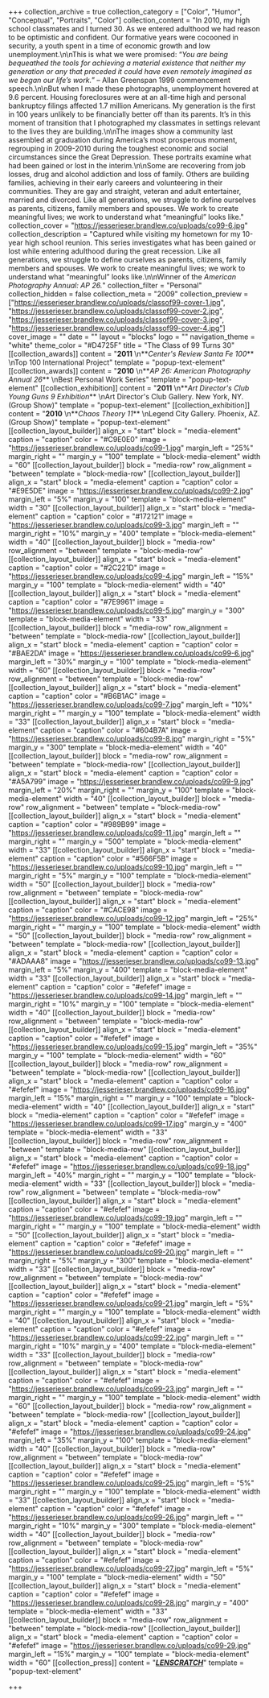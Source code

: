 +++
collection_archive = true
collection_category = ["Color", "Humor", "Conceptual", "Portraits", "Color"]
collection_content = "In 2010, my high school classmates and I turned 30. As we entered adulthood we had reason to be optimistic and confident. Our formative years were cocooned in security, a youth spent in a time of economic growth and low unemployment.\n\nThis is what we were promised: “_You are being bequeathed the tools for achieving a material existence that neither my generation or any that preceded it could have even remotely imagined as we began our life’s work._” – Allan Greenspan 1999 commencement speech.\n\nBut when I made these photographs, unemployment hovered at 9.6 percent. Housing foreclosures were at an all-time high and personal bankruptcy filings affected 1.7 million Americans. My generation is the first in 100 years unlikely to be financially better off than its parents. It’s in this moment of transition that I photographed my classmates in settings relevant to the lives they are building.\n\nThe images show a community last assembled at graduation during America’s most prosperous moment, regrouping in 2009-2010 during the toughest economic and social circumstances since the Great Depression. These portraits examine what had been gained or lost in the interim.\n\nSome are recovering from job losses, drug and alcohol addiction and loss of family. Others are building families, achieving in their early careers and volunteering in their communities. They are gay and straight, veteran and adult entertainer, married and divorced. Like all generations, we struggle to define ourselves as parents, citizens, family members and spouses. We work to create meaningful lives; we work to understand what “meaningful” looks like."
collection_cover = "https://jesserieser.brandlew.co/uploads/co99-6.jpg"
collection_description = "Captured while visiting my hometown for my 10-year high school reunion. This series investigates what has been gained or lost while entering adulthood during the great recession. Like all generations, we struggle to define ourselves as parents, citizens, family members and spouses. We work to create meaningful lives; we work to understand what “meaningful” looks like.\n\nWinner of the _American Photography Annual: AP 26._"
collection_filter = "Personal"
collection_hidden = false
collection_meta = "2009"
collection_preview = ["https://jesserieser.brandlew.co/uploads/classof99-cover-1.jpg", "https://jesserieser.brandlew.co/uploads/classof99-cover-2.jpg", "https://jesserieser.brandlew.co/uploads/classof99-cover-3.jpg", "https://jesserieser.brandlew.co/uploads/classof99-cover-4.jpg"]
cover_image = ""
date = ""
layout = "blocks"
logo = ""
navigation_theme = "white"
theme_color = "#D4725F"
title = "The Class of 99 Turns 30"
[[collection_awards]]
content = "**2011**  \n**_Center's Review Santa Fe 100_**  \nTop 100 International Project"
template = "popup-text-element"
[[collection_awards]]
content = "**2010**  \n**_AP 26: American Photography Annual 26_**  \nBest Personal Work Series"
template = "popup-text-element"
[[collection_exhibition]]
content = "**2011**  \n**_Art Director's Club Young Guns 9 Exhibition_**  \nArt Director's Club Gallery. New York, NY. (Group Show)"
template = "popup-text-element"
[[collection_exhibition]]
content = "**2010**  \n**_Chaos Theory 11_**  \nLegend City Gallery. Phoenix, AZ. (Group Show)"
template = "popup-text-element"
[[collection_layout_builder]]
align_x = "start"
block = "media-element"
caption = "caption"
color = "#C9E0E0"
image = "https://jesserieser.brandlew.co/uploads/co99-1.jpg"
margin_left = "25%"
margin_right = ""
margin_y = "100"
template = "block-media-element"
width = "60"
[[collection_layout_builder]]
block = "media-row"
row_alignment = "between"
template = "block-media-row"
[[collection_layout_builder]]
align_x = "start"
block = "media-element"
caption = "caption"
color = "#E9E5DE"
image = "https://jesserieser.brandlew.co/uploads/co99-2.jpg"
margin_left = "5%"
margin_y = "100"
template = "block-media-element"
width = "30"
[[collection_layout_builder]]
align_x = "start"
block = "media-element"
caption = "caption"
color = "#172121"
image = "https://jesserieser.brandlew.co/uploads/co99-3.jpg"
margin_left = ""
margin_right = "10%"
margin_y = "400"
template = "block-media-element"
width = "40"
[[collection_layout_builder]]
block = "media-row"
row_alignment = "between"
template = "block-media-row"
[[collection_layout_builder]]
align_x = "start"
block = "media-element"
caption = "caption"
color = "#2C221D"
image = "https://jesserieser.brandlew.co/uploads/co99-4.jpg"
margin_left = "15%"
margin_y = "100"
template = "block-media-element"
width = "40"
[[collection_layout_builder]]
align_x = "start"
block = "media-element"
caption = "caption"
color = "#7E9961"
image = "https://jesserieser.brandlew.co/uploads/co99-5.jpg"
margin_y = "300"
template = "block-media-element"
width = "33"
[[collection_layout_builder]]
block = "media-row"
row_alignment = "between"
template = "block-media-row"
[[collection_layout_builder]]
align_x = "start"
block = "media-element"
caption = "caption"
color = "#BAE2DA"
image = "https://jesserieser.brandlew.co/uploads/co99-6.jpg"
margin_left = "30%"
margin_y = "100"
template = "block-media-element"
width = "60"
[[collection_layout_builder]]
block = "media-row"
row_alignment = "between"
template = "block-media-row"
[[collection_layout_builder]]
align_x = "start"
block = "media-element"
caption = "caption"
color = "#B6B1AC"
image = "https://jesserieser.brandlew.co/uploads/co99-7.jpg"
margin_left = "10%"
margin_right = ""
margin_y = "100"
template = "block-media-element"
width = "33"
[[collection_layout_builder]]
align_x = "start"
block = "media-element"
caption = "caption"
color = "#604B7A"
image = "https://jesserieser.brandlew.co/uploads/co99-8.jpg"
margin_right = "5%"
margin_y = "300"
template = "block-media-element"
width = "40"
[[collection_layout_builder]]
block = "media-row"
row_alignment = "between"
template = "block-media-row"
[[collection_layout_builder]]
align_x = "start"
block = "media-element"
caption = "caption"
color = "#A5A799"
image = "https://jesserieser.brandlew.co/uploads/co99-9.jpg"
margin_left = "20%"
margin_right = ""
margin_y = "100"
template = "block-media-element"
width = "40"
[[collection_layout_builder]]
block = "media-row"
row_alignment = "between"
template = "block-media-row"
[[collection_layout_builder]]
align_x = "start"
block = "media-element"
caption = "caption"
color = "#989B99"
image = "https://jesserieser.brandlew.co/uploads/co99-11.jpg"
margin_left = ""
margin_right = ""
margin_y = "500"
template = "block-media-element"
width = "33"
[[collection_layout_builder]]
align_x = "start"
block = "media-element"
caption = "caption"
color = "#566F5B"
image = "https://jesserieser.brandlew.co/uploads/co99-10.jpg"
margin_left = ""
margin_right = "5%"
margin_y = "100"
template = "block-media-element"
width = "50"
[[collection_layout_builder]]
block = "media-row"
row_alignment = "between"
template = "block-media-row"
[[collection_layout_builder]]
align_x = "start"
block = "media-element"
caption = "caption"
color = "#CACE98"
image = "https://jesserieser.brandlew.co/uploads/co99-12.jpg"
margin_left = "25%"
margin_right = ""
margin_y = "100"
template = "block-media-element"
width = "50"
[[collection_layout_builder]]
block = "media-row"
row_alignment = "between"
template = "block-media-row"
[[collection_layout_builder]]
align_x = "start"
block = "media-element"
caption = "caption"
color = "#ADAAA8"
image = "https://jesserieser.brandlew.co/uploads/co99-13.jpg"
margin_left = "5%"
margin_y = "400"
template = "block-media-element"
width = "33"
[[collection_layout_builder]]
align_x = "start"
block = "media-element"
caption = "caption"
color = "#efefef"
image = "https://jesserieser.brandlew.co/uploads/co99-14.jpg"
margin_left = ""
margin_right = "10%"
margin_y = "100"
template = "block-media-element"
width = "40"
[[collection_layout_builder]]
block = "media-row"
row_alignment = "between"
template = "block-media-row"
[[collection_layout_builder]]
align_x = "start"
block = "media-element"
caption = "caption"
color = "#efefef"
image = "https://jesserieser.brandlew.co/uploads/co99-15.jpg"
margin_left = "35%"
margin_y = "100"
template = "block-media-element"
width = "60"
[[collection_layout_builder]]
block = "media-row"
row_alignment = "between"
template = "block-media-row"
[[collection_layout_builder]]
align_x = "start"
block = "media-element"
caption = "caption"
color = "#efefef"
image = "https://jesserieser.brandlew.co/uploads/co99-16.jpg"
margin_left = "15%"
margin_right = ""
margin_y = "100"
template = "block-media-element"
width = "40"
[[collection_layout_builder]]
align_x = "start"
block = "media-element"
caption = "caption"
color = "#efefef"
image = "https://jesserieser.brandlew.co/uploads/co99-17.jpg"
margin_y = "400"
template = "block-media-element"
width = "33"
[[collection_layout_builder]]
block = "media-row"
row_alignment = "between"
template = "block-media-row"
[[collection_layout_builder]]
align_x = "start"
block = "media-element"
caption = "caption"
color = "#efefef"
image = "https://jesserieser.brandlew.co/uploads/co99-18.jpg"
margin_left = "40%"
margin_right = ""
margin_y = "100"
template = "block-media-element"
width = "33"
[[collection_layout_builder]]
block = "media-row"
row_alignment = "between"
template = "block-media-row"
[[collection_layout_builder]]
align_x = "start"
block = "media-element"
caption = "caption"
color = "#efefef"
image = "https://jesserieser.brandlew.co/uploads/co99-19.jpg"
margin_left = ""
margin_right = ""
margin_y = "100"
template = "block-media-element"
width = "50"
[[collection_layout_builder]]
align_x = "start"
block = "media-element"
caption = "caption"
color = "#efefef"
image = "https://jesserieser.brandlew.co/uploads/co99-20.jpg"
margin_left = ""
margin_right = "5%"
margin_y = "300"
template = "block-media-element"
width = "33"
[[collection_layout_builder]]
block = "media-row"
row_alignment = "between"
template = "block-media-row"
[[collection_layout_builder]]
align_x = "start"
block = "media-element"
caption = "caption"
color = "#efefef"
image = "https://jesserieser.brandlew.co/uploads/co99-21.jpg"
margin_left = "5%"
margin_right = ""
margin_y = "100"
template = "block-media-element"
width = "40"
[[collection_layout_builder]]
align_x = "start"
block = "media-element"
caption = "caption"
color = "#efefef"
image = "https://jesserieser.brandlew.co/uploads/co99-22.jpg"
margin_left = ""
margin_right = "10%"
margin_y = "400"
template = "block-media-element"
width = "33"
[[collection_layout_builder]]
block = "media-row"
row_alignment = "between"
template = "block-media-row"
[[collection_layout_builder]]
align_x = "start"
block = "media-element"
caption = "caption"
color = "#efefef"
image = "https://jesserieser.brandlew.co/uploads/co99-23.jpg"
margin_left = ""
margin_right = ""
margin_y = "100"
template = "block-media-element"
width = "60"
[[collection_layout_builder]]
block = "media-row"
row_alignment = "between"
template = "block-media-row"
[[collection_layout_builder]]
align_x = "start"
block = "media-element"
caption = "caption"
color = "#efefef"
image = "https://jesserieser.brandlew.co/uploads/co99-24.jpg"
margin_left = "35%"
margin_y = "100"
template = "block-media-element"
width = "40"
[[collection_layout_builder]]
block = "media-row"
row_alignment = "between"
template = "block-media-row"
[[collection_layout_builder]]
align_x = "start"
block = "media-element"
caption = "caption"
color = "#efefef"
image = "https://jesserieser.brandlew.co/uploads/co99-25.jpg"
margin_left = "5%"
margin_right = ""
margin_y = "100"
template = "block-media-element"
width = "33"
[[collection_layout_builder]]
align_x = "start"
block = "media-element"
caption = "caption"
color = "#efefef"
image = "https://jesserieser.brandlew.co/uploads/co99-26.jpg"
margin_left = ""
margin_right = "10%"
margin_y = "300"
template = "block-media-element"
width = "40"
[[collection_layout_builder]]
block = "media-row"
row_alignment = "between"
template = "block-media-row"
[[collection_layout_builder]]
align_x = "start"
block = "media-element"
caption = "caption"
color = "#efefef"
image = "https://jesserieser.brandlew.co/uploads/co99-27.jpg"
margin_left = "5%"
margin_y = "100"
template = "block-media-element"
width = "50"
[[collection_layout_builder]]
align_x = "start"
block = "media-element"
caption = "caption"
color = "#efefef"
image = "https://jesserieser.brandlew.co/uploads/co99-28.jpg"
margin_y = "400"
template = "block-media-element"
width = "33"
[[collection_layout_builder]]
block = "media-row"
row_alignment = "between"
template = "block-media-row"
[[collection_layout_builder]]
align_x = "start"
block = "media-element"
caption = "caption"
color = "#efefef"
image = "https://jesserieser.brandlew.co/uploads/co99-29.jpg"
margin_left = "15%"
margin_y = "100"
template = "block-media-element"
width = "60"
[[collection_press]]
content = "[**_LENSCRATCH_**](http://lenscratch.com/2011/06/jesse-rieser-2/)"
template = "popup-text-element"

+++
